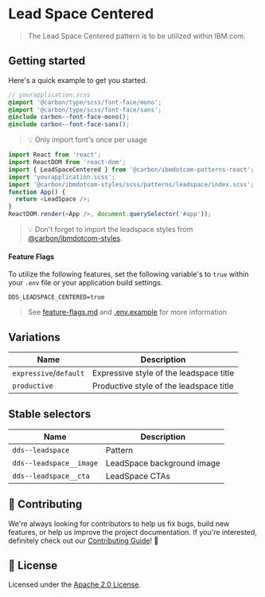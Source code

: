 # Lead Space Centered

> The Lead Space Centered pattern is to be utilized within IBM.com.

## Getting started

Here's a quick example to get you started.

```scss
// yourapplication.scss
@import '@carbon/type/scss/font-face/mono';
@import '@carbon/type/scss/font-face/sans';
@include carbon--font-face-mono();
@include carbon--font-face-sans();
```

> 💡 Only import font's once per usage

```javascript
import React from 'react';
import ReactDOM from 'react-dom';
import { LeadSpaceCentered } from '@carbon/ibmdotcom-patterns-react';
import 'yourapplication.scss';
import '@carbon/ibmdotcom-styles/scss/patterns/leadspace/index.scss';
function App() {
  return <LeadSpace />;
}
ReactDOM.render(<App />, document.querySelector('#app'));
```

> 💡 Don't forget to import the leadspace styles from
> [@carbon/ibmdotcom-styles](https://github.com/carbon-design-system/ibm-dotcom-library/blob/master/packages/styles).

#### Feature Flags

To utilize the following features, set the following variable's to `true` within
your `.env` file or your application build settings.

```
DDS_LEADSPACE_CENTERED=true
```

> See
> [feature-flags.md](https://github.com/carbon-design-system/ibm-dotcom-library/blob/master/packages/patterns-react/docs/feature-flags.md)
> and
> [.env.example](https://github.com/carbon-design-system/ibm-dotcom-library/blob/master/packages/patterns-react/.env.example)
> for more information

## Variations

| Name                   | Description                             |
| ---------------------- | --------------------------------------- |
| `expressive`/`default` | Expressive style of the leadspace title |
| `productive`           | Productive style of the leadspace title |

## Stable selectors

| Name                    | Description                |
| ----------------------- | -------------------------- |
| `dds--leadspace`        | Pattern                    |
| `dds--leadspace__image` | LeadSpace background image |
| `dds--leadspace__cta`   | LeadSpace CTAs             |

## 🙌 Contributing

We're always looking for contributors to help us fix bugs, build new features,
or help us improve the project documentation. If you're interested, definitely
check out our
[Contributing Guide](https://github.com/carbon-design-system/ibm-dotcom-library/blob/master/.github/CONTRIBUTING.md)!
👀

## 📝 License

Licensed under the
[Apache 2.0 License](https://github.com/carbon-design-system/ibm-dotcom-library/blob/master/LICENSE).
